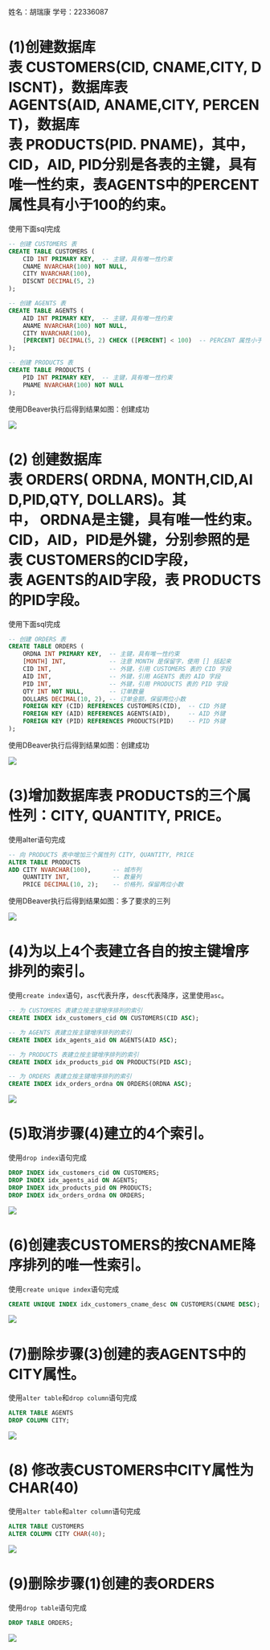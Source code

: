 姓名：胡瑞康
学号：22336087

# (1)创建数据库表 CUSTOMERS(CID, CNAME,CITY, DISCNT)，数据库表AGENTS(AID, ANAME,CITY, PERCENT)，数据库表 PRODUCTS(PID. PNAME)，其中，CID，AID, PID分别是各表的主键，具有唯一性约束，表AGENTS中的PERCENT属性具有小于100的约束。

使用下面sql完成
```sql
-- 创建 CUSTOMERS 表
CREATE TABLE CUSTOMERS (
    CID INT PRIMARY KEY,  -- 主键，具有唯一性约束
    CNAME NVARCHAR(100) NOT NULL,
    CITY NVARCHAR(100),
    DISCNT DECIMAL(5, 2)
);

-- 创建 AGENTS 表
CREATE TABLE AGENTS (
    AID INT PRIMARY KEY,  -- 主键，具有唯一性约束
    ANAME NVARCHAR(100) NOT NULL,
    CITY NVARCHAR(100),
    [PERCENT] DECIMAL(5, 2) CHECK ([PERCENT] < 100)  -- PERCENT 属性小于100的约束，因为是保留字，所以要[]
);

-- 创建 PRODUCTS 表
CREATE TABLE PRODUCTS (
    PID INT PRIMARY KEY,  -- 主键，具有唯一性约束
    PNAME NVARCHAR(100) NOT NULL
);
```

使用DBeaver执行后得到结果如图：创建成功

![](./img/11.png)

# (2) 创建数据库表 ORDERS( ORDNA, MONTH,CID,AID,PID,QTY, DOLLARS)。其中， ORDNA是主键，具有唯一性约束。CID，AID，PID是外键，分别参照的是表 CUSTOMERS的CID字段，表 AGENTS的AID字段，表 PRODUCTS的PID字段。

使用下面sql完成
```sql
-- 创建 ORDERS 表
CREATE TABLE ORDERS (
    ORDNA INT PRIMARY KEY,  -- 主键，具有唯一性约束
    [MONTH] INT,            -- 注意 MONTH 是保留字，使用 [] 括起来
    CID INT,                -- 外键，引用 CUSTOMERS 表的 CID 字段
    AID INT,                -- 外键，引用 AGENTS 表的 AID 字段
    PID INT,                -- 外键，引用 PRODUCTS 表的 PID 字段
    QTY INT NOT NULL,       -- 订单数量
    DOLLARS DECIMAL(10, 2), -- 订单金额，保留两位小数
    FOREIGN KEY (CID) REFERENCES CUSTOMERS(CID),  -- CID 外键
    FOREIGN KEY (AID) REFERENCES AGENTS(AID),     -- AID 外键
    FOREIGN KEY (PID) REFERENCES PRODUCTS(PID)    -- PID 外键
);
```
使用DBeaver执行后得到结果如图：创建成功

![](./img/21.png)


# (3)增加数据库表 PRODUCTS的三个属性列：CITY, QUANTITY, PRICE。

使用alter语句完成

```sql
-- 向 PRODUCTS 表中增加三个属性列 CITY, QUANTITY, PRICE
ALTER TABLE PRODUCTS
ADD CITY NVARCHAR(100),      -- 城市列
    QUANTITY INT,            -- 数量列
    PRICE DECIMAL(10, 2);    -- 价格列，保留两位小数
```
使用DBeaver执行后得到结果如图：多了要求的三列

![](./img/31.png)

# (4)为以上4个表建立各自的按主键增序排列的索引。

使用`create index`语句，`asc`代表升序，`desc`代表降序，这里使用`asc`。

```sql
-- 为 CUSTOMERS 表建立按主键增序排列的索引
CREATE INDEX idx_customers_cid ON CUSTOMERS(CID ASC);

-- 为 AGENTS 表建立按主键增序排列的索引
CREATE INDEX idx_agents_aid ON AGENTS(AID ASC);

-- 为 PRODUCTS 表建立按主键增序排列的索引
CREATE INDEX idx_products_pid ON PRODUCTS(PID ASC);

-- 为 ORDERS 表建立按主键增序排列的索引
CREATE INDEX idx_orders_ordna ON ORDERS(ORDNA ASC);
```

![](./img/41.png)


# (5)取消步骤(4)建立的4个索引。

使用`drop index`语句完成

```sql
DROP INDEX idx_customers_cid ON CUSTOMERS;
DROP INDEX idx_agents_aid ON AGENTS;
DROP INDEX idx_products_pid ON PRODUCTS;
DROP INDEX idx_orders_ordna ON ORDERS;
```

![](./img/51.png)

# (6)创建表CUSTOMERS的按CNAME降序排列的唯一性索引。

使用`create unique index`语句完成

```sql
CREATE UNIQUE INDEX idx_customers_cname_desc ON CUSTOMERS(CNAME DESC);
```

![](./img/61.png)

# (7)删除步骤(3)创建的表AGENTS中的CITY属性。

使用`alter table`和`drop column`语句完成

```sql
ALTER TABLE AGENTS
DROP COLUMN CITY;
```

![](./img/71.png)

# (8) 修改表CUSTOMERS中CITY属性为CHAR(40)

使用`alter table`和`alter column`语句完成

```sql
ALTER TABLE CUSTOMERS
ALTER COLUMN CITY CHAR(40);
```

![](./img/81.png)

# (9)删除步骤(1)创建的表ORDERS

使用`drop table`语句完成

```sql
DROP TABLE ORDERS;
```

![](./img/91.png)

